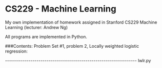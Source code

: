 # CS229 - Machine Learning
My own implementation of homework assigned in Stanford CS229 Machine Learning (lecturer: Andrew Ng)

All programs are implemented in Python.

###Contents:
Problem Set #1, problem 2, Locally weighted logistic regression:

------------------------------------------------------------------- lwlr.py


